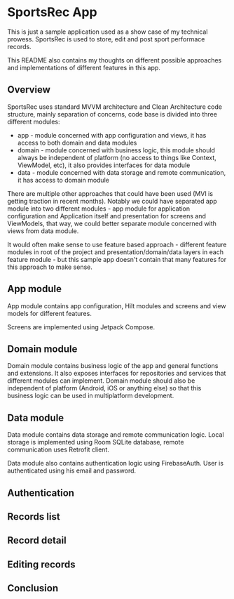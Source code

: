 # SportsRec App
This is just a sample application used as a show case of my technical prowess.
SportsRec is used to store, edit and post sport performace records.

This README also contains my thoughts on different possible approaches and implementations of different features in this app.

## Overview
SportsRec uses standard MVVM architecture and Clean Architecture code structure, mainly separation of concerns, code base is divided into three different modules:

- app - module concerned with app configuration and views, it has access to both domain and data modules
- domain - module concerned with business logic, this module should always be independent of platform (no access to things like Context, ViewModel, etc), it also provides interfaces for data module
- data - module concerned with data storage and remote communication, it has access to domain module

There are multiple other approaches that could have been used (MVI is getting traction in recent months). Notably we could have separated app module into two different modules - app module for application configuration and Application itself and presentation for screens and ViewModels, that way, we could better separate module concerned with views from data module.

It would often make sense to use feature based approach - different feature modules in root of the project and presentation/domain/data layers in each feature module - but this sample app doesn't contain that many features for this approach to make sense.

## App module
App module contains app configuration, Hilt modules and screens and view models for different features.

Screens are implemented using Jetpack Compose.

## Domain module
Domain module contains business logic of the app and general functions and extensions. It also exposes interfaces for repositories and services that different modules can implement. Domain module should also be independent of platform (Android, iOS or anything else) so that this business logic can be used in multiplatform development.

## Data module
Data module contains data storage and remote communication logic. Local storage is implemented using Room SQLite database, remote communication uses Retrofit client.

Data module also contains authentication logic using FirebaseAuth. User is authenticated using his email and password.

## Authentication

## Records list

## Record detail

## Editing records

## Conclusion
